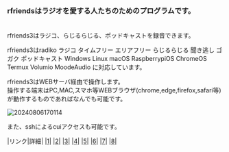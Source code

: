 ### rfriendsはラジオを愛する人たちのためのプログラムです。  

　  
rfriends3はラジコ、らじるらじる、ポッドキャストを録音できます。    
  
rfriends3はradiko ラジコ タイムフリー エリアフリー らじるらじる 聞き逃し ゴガク  ポッドキャスト Windows Linux macOS RaspberrypiOS ChromeOS Termux Volumio MoodeAudio に対応しています。  
  
rfriends3はWEBサーバ経由で操作します。  
操作する端末はPC,MAC,スマホ等WEBブラウザ(chrome,edge,firefox,safari等)が動作するものであればなんでも可能です。  
  
![20240806170114](https://github.com/user-attachments/assets/2c40c57d-7ae4-4eee-811e-cb6c28f112f0)   
  
また、sshによるcuiアクセスも可能です。  
  
|リンク|詳細|
|[1](https://rfriends.hatenablog.com/entry/2023/07/13/152412/|rfriends3のインストール方法はこちらです)|
|[2](https://github.com/rfriends/rfriends3/wiki|rfriends3のマニュアルが参照できます（現在、工事中）)|
|[3](https://rfriends.hatenablog.com/entry/2024/08/14/113233|rfriends3をもっと便利にする活用事例を紹介しています)|
|[4](https://github.com/rfriends?tab=repositories|GitHubのリポジトリ一覧が参照できます)|
|[5](https://twitter.com/rfriends2017|リリース情報、障害情報、TIPS等を発信します)|
|[6](http://ceres.s501.xrea.com/wforum/wforum.cgi|質問、要望、雑談などはこちらにおねがいします)|
|[7](http://ceres.s501.xrea.com/wp_rfriends/|インストール、マニュアルはWPにまとめました\(古い情報\))|
|[8](https://github.com/rfriends/rfriends_rescue/wiki/rfriends3%E3%81%AE%E3%83%AA%E3%82%AB%E3%83%90%E3%83%AA%E6%96%B9%E6%B3%95|rfriends3システムの起動不可等からの回復はこちら)|


